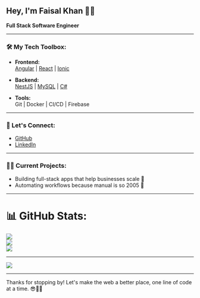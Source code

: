 ## Hey, I'm Faisal Khan 👨‍💻

**Full Stack Software Engineer**

---

### 🛠️ My Tech Toolbox:
  
- **Frontend:**  
  [Angular](https://angular.io/) | [React](https://reactjs.org/) | [Ionic](https://www.ionicframework.com/)

- **Backend:**  
  [NestJS](https://nestjs.com/) | [MySQL](https://www.mysql.com/) | [C#](https://docs.microsoft.com/en-us/dotnet/csharp/)

- **Tools:**  
  Git | Docker | CI/CD | Firebase

---

### 🤝 Let's Connect:

- [GitHub](https://github.com/devfaisalkhan)
- [LinkedIn](https://linkedin.com/in/devfaisalkhan)

---

### 🧑‍💻 Current Projects:

- Building full-stack apps that help businesses scale 🚀
- Automating workflows because manual is so 2005 🔄

---

# 📊 GitHub Stats:
![](https://github-readme-stats.vercel.app/api?username=devfaisalkhan&theme=dark&hide_border=false&include_all_commits=true&count_private=true)<br/>
![](https://github-readme-streak-stats.herokuapp.com/?user=devfaisalkhan&theme=dark&hide_border=false)<br/>
![](https://github-readme-stats.vercel.app/api/top-langs/?username=devfaisalkhan&theme=dark&hide_border=false&include_all_commits=true&count_private=true&layout=compact)

---
[![](https://visitcount.itsvg.in/api?id=devfaisalkhan&icon=0&color=0)](https://visitcount.itsvg.in)


<!-- Proudly created with GPRM ( https://gprm.itsvg.in ) -->

---

Thanks for stopping by! Let's make the web a better place, one line of code at a time. 😎👨‍💻
